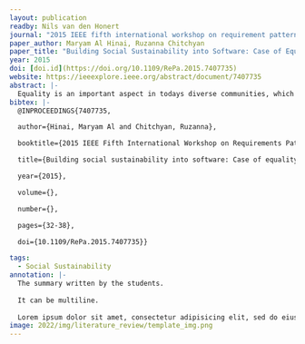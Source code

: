 ```yaml
---
layout: publication
readby: Nils van den Honert
journal: "2015 IEEE fifth international workshop on requirement patterns"
paper_author: Maryam Al Hinai, Ruzanna Chitchyan
paper_title: "Building Social Sustainability into Software: Case of Equality"
year: 2015
doi: [doi.id](https://doi.org/10.1109/RePa.2015.7407735)
website: https://ieeexplore.ieee.org/abstract/document/7407735
abstract: |-
  Equality is an important aspect in todays diverse communities, which plays a significant role in communities social sustainability. This paper looks into modeling equality as a social sustainability dimension using a generic model of sustainability. Patterns of equality requirements are identified in this generic model. This model and respective patterns are then used in software requirements elicitation of a case study.
bibtex: |-
  @INPROCEEDINGS{7407735,

  author={Hinai, Maryam Al and Chitchyan, Ruzanna},

  booktitle={2015 IEEE Fifth International Workshop on Requirements Patterns (RePa)}, 

  title={Building social sustainability into software: Case of equality}, 

  year={2015},

  volume={},

  number={},

  pages={32-38},

  doi={10.1109/RePa.2015.7407735}}

tags:
  - Social Sustainability
annotation: |-
  The summary written by the students.
  
  It can be multiline.
  
  Lorem ipsum dolor sit amet, consectetur adipisicing elit, sed do eiusmod tempor incididunt ut labore et dolore magna aliqua. Ut enim ad minim veniam, quis nostrud exercitation ullamco laboris nisi ut aliquip ex ea commodo consequat. Duis aute irure dolor in reprehenderit in voluptate velit esse cillum dolore eu fugiat nulla pariatur. Excepteur sint occaecat cupidatat non proident, sunt in culpa qui officia deserunt mollit anim id est laborum.
image: 2022/img/literature_review/template_img.png
---
```


<!--mandatory fields: paper_title, readby, paper_author, journal, year, doi or preprint or arxiv, slides (if you have), abstract, annotation -->
